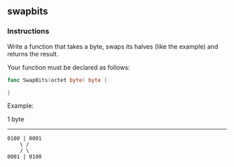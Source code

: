 ## swapbits

### Instructions

Write a function that takes a byte, swaps its halves (like the example) and
returns the result.

Your function must be declared as follows:

```go
func SwapBits(octet byte) byte {

}
```

Example:

1 byte

---

```
0100 | 0001
    \ /
    / \
0001 | 0100
````

